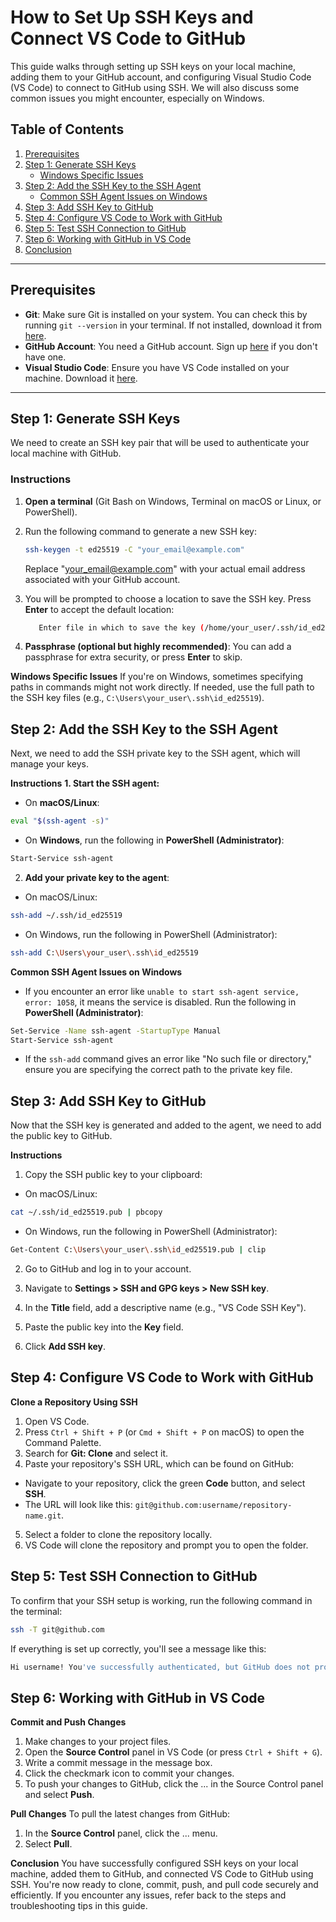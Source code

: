 # How to Set Up SSH Keys and Connect VS Code to GitHub

This guide walks through setting up SSH keys on your local machine, adding them to your GitHub account, and configuring Visual Studio Code (VS Code) to connect to GitHub using SSH. We will also discuss some common issues you might encounter, especially on Windows.

## Table of Contents
1. [Prerequisites](#prerequisites)
2. [Step 1: Generate SSH Keys](#step-1-generate-ssh-keys)
   - [Windows Specific Issues](#windows-specific-issues)
3. [Step 2: Add the SSH Key to the SSH Agent](#step-2-add-the-ssh-key-to-the-ssh-agent)
   - [Common SSH Agent Issues on Windows](#common-ssh-agent-issues-on-windows)
4. [Step 3: Add SSH Key to GitHub](#step-3-add-ssh-key-to-github)
5. [Step 4: Configure VS Code to Work with GitHub](#step-4-configure-vs-code-to-work-with-github)
6. [Step 5: Test SSH Connection to GitHub](#step-5-test-ssh-connection-to-github)
7. [Step 6: Working with GitHub in VS Code](#step-6-working-with-github-in-vs-code)
8. [Conclusion](#conclusion)

---

## Prerequisites

- **Git**: Make sure Git is installed on your system. You can check this by running `git --version` in your terminal. If not installed, download it from [here](https://git-scm.com/downloads).
- **GitHub Account**: You need a GitHub account. Sign up [here](https://github.com/) if you don't have one.
- **Visual Studio Code**: Ensure you have VS Code installed on your machine. Download it [here](https://code.visualstudio.com/).

---

## Step 1: Generate SSH Keys

We need to create an SSH key pair that will be used to authenticate your local machine with GitHub.

### Instructions

1. **Open a terminal** (Git Bash on Windows, Terminal on macOS or Linux, or PowerShell).
2. Run the following command to generate a new SSH key:

   ```bash
   ssh-keygen -t ed25519 -C "your_email@example.com"
   ```
   Replace "your_email@example.com" with your actual email address associated with your GitHub account.

3. You will be prompted to choose a location to save the SSH key. Press **Enter** to accept the default location:

   ```bash
      Enter file in which to save the key (/home/your_user/.ssh/id_ed25519):
   ```
4. **Passphrase (optional but highly recommended)**: You can add a passphrase for extra security, or press **Enter** to skip.

**Windows Specific Issues**
If you're on Windows, sometimes specifying paths in commands might not work directly. If needed, use the full path to the SSH key files (e.g., `C:\Users\your_user\.ssh\id_ed25519`).

## Step 2: Add the SSH Key to the SSH Agent

Next, we need to add the SSH private key to the SSH agent, which will manage your keys.

**Instructions**
**1. Start the SSH agent:**

- On **macOS/Linux**:
```bash
eval "$(ssh-agent -s)"
```
- On **Windows**, run the following in **PowerShell (Administrator)**:
```bash
Start-Service ssh-agent
```
2. **Add your private key to the agent**:
- On macOS/Linux:
```bash
ssh-add ~/.ssh/id_ed25519
```
- On Windows, run the following in PowerShell (Administrator):
```bash
ssh-add C:\Users\your_user\.ssh\id_ed25519
```
**Common SSH Agent Issues on Windows**
- If you encounter an error like `unable to start ssh-agent service, error: 1058`, it means the service is disabled. Run the following in **PowerShell (Administrator)**:
```bash
Set-Service -Name ssh-agent -StartupType Manual
Start-Service ssh-agent
```
- If the `ssh-add` command gives an error like "No such file or directory," ensure you are specifying the correct path to the private key file.

## Step 3: Add SSH Key to GitHub
Now that the SSH key is generated and added to the agent, we need to add the public key to GitHub.

**Instructions**
1. Copy the SSH public key to your clipboard:
- On macOS/Linux:
```bash
cat ~/.ssh/id_ed25519.pub | pbcopy
```
- On Windows, run the following in PowerShell (Administrator):
```bash
Get-Content C:\Users\your_user\.ssh\id_ed25519.pub | clip
```
2. Go to GitHub and log in to your account.

3. Navigate to **Settings > SSH and GPG keys > New SSH key**.

4. In the **Title** field, add a descriptive name (e.g., "VS Code SSH Key").

5. Paste the public key into the **Key** field.

6. Click **Add SSH key**.

## Step 4: Configure VS Code to Work with GitHub
**Clone a Repository Using SSH**
1. Open VS Code.
2. Press `Ctrl + Shift + P` (or `Cmd + Shift + P` on macOS) to open the Command Palette.
3. Search for **Git: Clone** and select it.
4. Paste your repository's SSH URL, which can be found on GitHub:
- Navigate to your repository, click the green **Code** button, and select **SSH**.
- The URL will look like this: `git@github.com:username/repository-name.git`.
5. Select a folder to clone the repository locally.
6. VS Code will clone the repository and prompt you to open the folder.

## Step 5: Test SSH Connection to GitHub
To confirm that your SSH setup is working, run the following command in the terminal:
```bash
ssh -T git@github.com
```

If everything is set up correctly, you'll see a message like this:
```bash
Hi username! You've successfully authenticated, but GitHub does not provide shell access.
```

## Step 6: Working with GitHub in VS Code
**Commit and Push Changes**
1. Make changes to your project files.
2. Open the **Source Control** panel in VS Code (or press `Ctrl + Shift + G`).
3. Write a commit message in the message box.
4. Click the checkmark icon to commit your changes.
5. To push your changes to GitHub, click the ... in the Source Control panel and select **Push**.

**Pull Changes**
To pull the latest changes from GitHub:

1. In the **Source Control** panel, click the ... menu.
2. Select **Pull**.

**Conclusion**
You have successfully configured SSH keys on your local machine, added them to GitHub, and connected VS Code to GitHub using SSH. You're now ready to clone, commit, push, and pull code securely and efficiently. If you encounter any issues, refer back to the steps and troubleshooting tips in this guide.